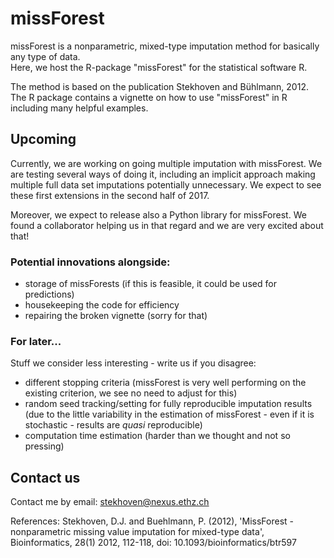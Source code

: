 # missForest

missForest is a nonparametric, mixed-type imputation method for basically any type of data.  
Here, we host the R-package "missForest" for the statistical software R.  

The method is based on the publication Stekhoven and Bühlmann, 2012. The R package contains a vignette on how to use "missForest" in R including many helpful examples.  

## Upcoming

Currently, we are working on going multiple imputation with missForest. We are testing several ways of doing it, including an implicit approach making multiple full data set imputations potentially unnecessary. We expect to see these first extensions in the second half of 2017.

Moreover, we expect to release also a Python library for missForest. We found a collaborator helping us in that regard and we are very excited about that!

### Potential innovations alongside: 

- storage of missForests (if this is feasible, it could be used for predictions)
- housekeeping the code for efficiency 
- repairing the broken vignette (sorry for that)

### For later...

Stuff we consider less interesting  - write us if you disagree:

- different stopping criteria (missForest is very well performing on the existing criterion, we see no need to adjust for this)
- random seed tracking/setting for fully reproducible imputation results (due to the little variability in the estimation of missForest - even if it is stochastic - results are _quasi_ reproducible)
- computation time estimation (harder than we thought and not so pressing)

## Contact us

Contact me by email: stekhoven@nexus.ethz.ch  

References: 
Stekhoven, D.J. and Buehlmann, P. (2012), 'MissForest - nonparametric missing value imputation  for mixed-type data', Bioinformatics, 28(1) 2012, 112-118, doi: 10.1093/bioinformatics/btr597
